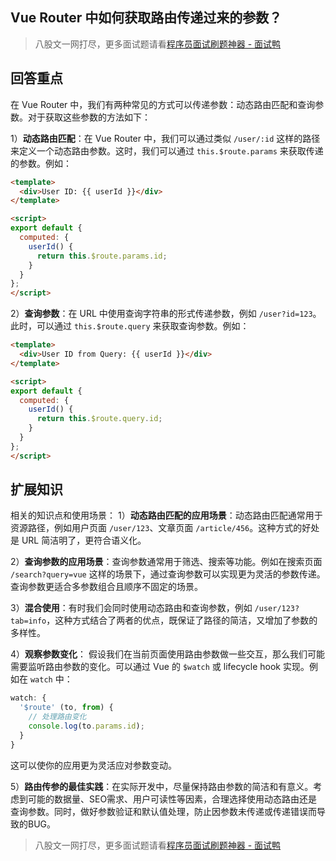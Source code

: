 ## Vue Router 中如何获取路由传递过来的参数？
> 八股文一网打尽，更多面试题请看[程序员面试刷题神器 - 面试鸭](https://www.mianshiya.com/)

## 回答重点
在 Vue Router 中，我们有两种常见的方式可以传递参数：动态路由匹配和查询参数。对于获取这些参数的方法如下：

1）**动态路由匹配**：在 Vue Router 中，我们可以通过类似 `/user/:id` 这样的路径来定义一个动态路由参数。这时，我们可以通过 `this.$route.params` 来获取传递的参数。例如：
```html
<template>
  <div>User ID: {{ userId }}</div>
</template>

<script>
export default {
  computed: {
    userId() {
      return this.$route.params.id;
    }
  }
};
</script>
```

2）**查询参数**：在 URL 中使用查询字符串的形式传递参数，例如 `/user?id=123`。此时，可以通过 `this.$route.query` 来获取查询参数。例如：
```html
<template>
  <div>User ID from Query: {{ userId }}</div>
</template>

<script>
export default {
  computed: {
    userId() {
      return this.$route.query.id;
    }
  }
};
</script>
```

## 扩展知识
相关的知识点和使用场景：
1）**动态路由匹配的应用场景**：动态路由匹配通常用于资源路径，例如用户页面 `/user/123`、文章页面 `/article/456`。这种方式的好处是 URL 简洁明了，更符合语义化。

2）**查询参数的应用场景**：查询参数通常用于筛选、搜索等功能。例如在搜索页面 `/search?query=vue` 这样的场景下，通过查询参数可以实现更为灵活的参数传递。查询参数更适合多参数组合且顺序不固定的场景。

3）**混合使用**：有时我们会同时使用动态路由和查询参数，例如 `/user/123?tab=info`，这种方式结合了两者的优点，既保证了路径的简洁，又增加了参数的多样性。

4）**观察参数变化**：
假设我们在当前页面使用路由参数做一些交互，那么我们可能需要监听路由参数的变化。可以通过 Vue 的 `$watch` 或 lifecycle hook 实现。例如在 `watch` 中：
```javascript
watch: {
  '$route' (to, from) {
    // 处理路由变化
    console.log(to.params.id);
  }
}
```
这可以使你的应用更为灵活应对参数变动。

5）**路由传参的最佳实践**：在实际开发中，尽量保持路由参数的简洁和有意义。考虑到可能的数据量、SEO需求、用户可读性等因素，合理选择使用动态路由还是查询参数。同时，做好参数验证和默认值处理，防止因参数未传递或传递错误而导致的BUG。



> 八股文一网打尽，更多面试题请看[程序员面试刷题神器 - 面试鸭](https://www.mianshiya.com/)